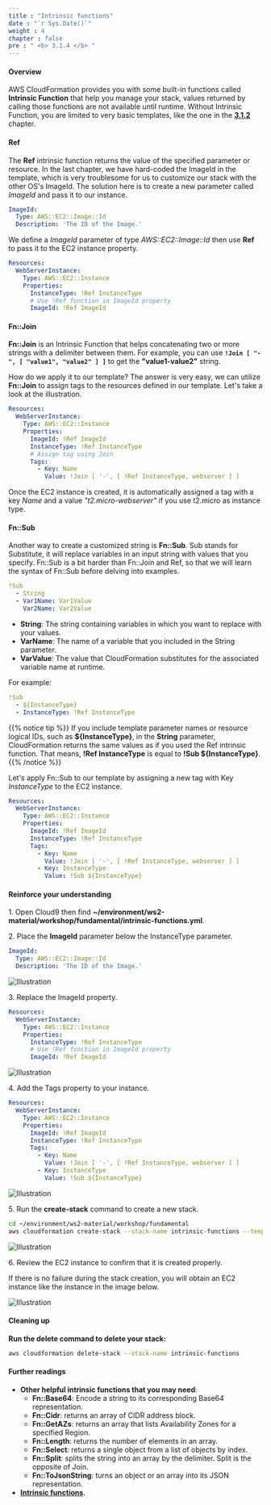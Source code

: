 ```yaml
---
title : "Intrinsic functions"
date : "`r Sys.Date()`"
weight : 4
chapter : false
pre : " <b> 3.1.4 </b> "
---
```


#### Overview

AWS CloudFormation provides you with some built-in functions called **Intrinsic Function** that help you manage your stack, values returned by calling those functions are not available until runtime. Without Intrinsic Function, you are limited to very basic templates, like the one in the **[3.1.2](/3-CloudFormation/3.1-Fundamental/3.1.2-SimpleStack)** chapter.

#### Ref

The **Ref** intrinsic function returns the value of the specified parameter or resource. In the last chapter, we have hard-coded the ImageId in the template, which is very troublesome for us to customize our stack with the other OS's ImageId. The solution here is to create a new parameter called *ImageId* and pass it to our instance.

```yaml
ImageId:
  Type: AWS::EC2::Image::Id
  Description: 'The ID of the Image.'
```

We define a *ImageId* parameter of type *AWS::EC2::Image::Id* then use **Ref** to pass it to the EC2 instance property.

```yaml
Resources:
  WebServerInstance:
    Type: AWS::EC2::Instance
    Properties:
      InstanceType: !Ref InstanceType
      # Use !Ref function in ImageId property
      ImageId: !Ref ImageId
```

#### Fn::Join

**Fn::Join** is an Intrinsic Function that helps concatenating two or more strings with a delimiter between them. For example, you can use **`!Join [ "-", [ "value1", "value2" ] ]`** to get the **"value1-value2"** string.

How do we apply it to our template? The answer is very easy, we can utilize **Fn::Join** to assign tags to the resources defined in our template. Let's take a look at the illustration. 

```yaml
Resources:
  WebServerInstance:
    Type: AWS::EC2::Instance
    Properties:
      ImageId: !Ref ImageId
      InstanceType: !Ref InstanceType
      # Assign tag using Join
      Tags:
        - Key: Name
          Value: !Join [ '-', [ !Ref InstanceType, webserver ] ]
```

Once the EC2 instance is created, it is automatically assigned a tag with a key *Name* and a value *"t2.micro-webserver"* if you use t2.micro as instance type.

#### Fn::Sub

Another way to create a customized string is **Fn::Sub**. Sub stands for Substitute, it will replace variables in an input string with values that you specify. Fn::Sub is a bit harder than Fn::Join and Ref, so that we will learn the syntax of Fn::Sub before delving into examples.

```yaml
!Sub
  - String
  - Var1Name: Var1Value
    Var2Name: Var2Value
```
* **String**: The string containing variables in which you want to replace with your values.
* **VarName**: The name of a variable that you included in the String parameter.
* **VarValue**: The value that CloudFormation substitutes for the associated variable name at runtime.
  
For example:

```yaml
!Sub
  - ${InstanceType}
  - InstanceType: !Ref InstanceType
```
  
{{% notice tip %}}
If you include template parameter names or resource logical IDs, such as **${InstanceType}**, in the **String** parameter, CloudFormation returns the same values as if you used the Ref intrinsic function. That means, **!Ref InstanceType** is equal to **!Sub ${InstanceType}**.
{{% /notice %}}

Let's apply Fn::Sub to our template by assigning a new tag with Key *InstanceType* to the EC2 instance.

```yaml
Resources:
  WebServerInstance:
    Type: AWS::EC2::Instance
    Properties:
      ImageId: !Ref ImageId
      InstanceType: !Ref InstanceType
      Tags:
        - Key: Name
          Value: !Join [ '-', [ !Ref InstanceType, webserver ] ]
        - Key: InstanceType
          Value: !Sub ${InstanceType}
```

#### Reinforce your understanding

1\. Open Cloud9 then find **~/environment/ws2-material/workshop/fundamental/intrinsic-functions.yml**.

2\. Place the **ImageId** parameter below the InstanceType parameter.

```yaml
ImageId:
  Type: AWS::EC2::Image::Id
  Description: 'The ID of the Image.'
```

![Illustration](/images/3.1.4-IntrinsicFunctions/1.png)

3\. Replace the ImageId property.

```yaml
Resources:
  WebServerInstance:
    Type: AWS::EC2::Instance
    Properties:
      InstanceType: !Ref InstanceType
      # Use !Ref function in ImageId property
      ImageId: !Ref ImageId
```

![Illustration](/images/3.1.4-IntrinsicFunctions/2.png)

4\. Add the Tags property to your instance.

```yaml
Resources:
  WebServerInstance:
    Type: AWS::EC2::Instance
    Properties:
      ImageId: !Ref ImageId
      InstanceType: !Ref InstanceType
      Tags:
        - Key: Name
          Value: !Join [ '-', [ !Ref InstanceType, webserver ] ]
        - Key: InstanceType
          Value: !Sub ${InstanceType}
```

![Illustration](/images/3.1.4-IntrinsicFunctions/3.png)

5\. Run the **create-stack** command to create a new stack.

```bash
cd ~/environment/ws2-material/workshop/fundamental
aws cloudformation create-stack --stack-name intrinsic-functions --template-body file://intrinsic-functions.yml --parameters ParameterKey=ImageId,ParameterValue="Replace with your ImageId"
```

![Illustration](/images/3.1.4-IntrinsicFunctions/4.png)

6\. Review the EC2 instance to confirm that it is created properly.

If there is no failure during the stack creation, you will obtain an EC2 instance like the instance in the image below.

![Illustration](/images/3.1.4-IntrinsicFunctions/5.png)

#### Cleaning up

**Run the delete command to delete your stack:**

```bash
aws cloudformation delete-stack --stack-name intrinsic-functions
```

#### Further readings

* **Other helpful intrinsic functions that you may need**:
  * **Fn::Base64**: Encode a string to its corresponding Base64 representation.
  * **Fn::Cidr**: returns an array of CIDR address block.
  * **Fn::GetAZs**: returns an array that lists Availability Zones for a specified Region.
  * **Fn::Length**: returns the number of elements in an array.
  * **Fn::Select**: returns a single object from a list of objects by index.
  * **Fn::Split**: splits the string into an array by the delimiter. Split is the opposite of Join.
  * **Fn::ToJsonString**: turns an object or an array into its JSON representation.
* **[Intrinsic functions](https://docs.aws.amazon.com/AWSCloudFormation/latest/UserGuide/intrinsic-function-reference.html)**.